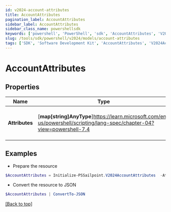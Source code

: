 ```yaml
---
id: v2024-account-attributes
title: AccountAttributes
pagination_label: AccountAttributes
sidebar_label: AccountAttributes
sidebar_class_name: powershellsdk
keywords: ['powershell', 'PowerShell', 'sdk', 'AccountAttributes', 'V2024AccountAttributes'] 
slug: /tools/sdk/powershell/v2024/models/account-attributes
tags: ['SDK', 'Software Development Kit', 'AccountAttributes', 'V2024AccountAttributes']
---
```



# AccountAttributes

## Properties

Name | Type | Description | Notes
------------ | ------------- | ------------- | -------------
**Attributes** |  [**map[string]AnyType**]https://learn.microsoft.com/en-us/powershell/scripting/lang-spec/chapter-04?view=powershell-7.4 | The schema attribute values for the account | [required]

## Examples

- Prepare the resource
```powershell
$AccountAttributes = Initialize-PSSailpoint.V2024AccountAttributes  -Attributes {city&#x3D;Austin, displayName&#x3D;John Doe, userName&#x3D;jdoe, sAMAccountName&#x3D;jDoe, mail&#x3D;john.doe@sailpoint.com}
```

- Convert the resource to JSON
```powershell
$AccountAttributes | ConvertTo-JSON
```


[[Back to top]](#) 

